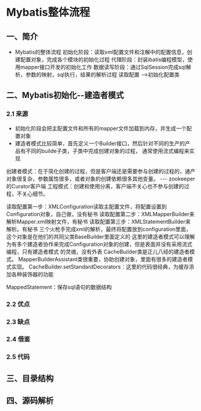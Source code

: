 # Mybatis整体流程
## 一、简介 
+ Mybatis的整体流程
初始化阶段：读取xml配置文件和注解中的配置信息，创建配置对象，完成各个模块的初始化过程
代理阶段：封装ibatis编程模型，使用mapper接口开发的初始化工作
数据读写阶段：通过SqlSession完成sql解析，参数的映射，sql执行，结果的解析过程
读取配置 -->初始化配置类

## 二、Mybatis初始化--建造者模式
### 2.1 来源
+ 初始化阶段会把主配置文件和所有的mapper文件加载到内存，并生成一个配置对象 
+ 建造者模式比较简单，首先定义一个Builder接口，然后针对不同的生产的产品有不同的builde子类，子类中完成创建对象的过程，
通常使用流式编程来实现

创建者模式：在于简化创建的过程，但是客户端还是需要参与创建的过程的，通产对象很复杂，参数属性很多，或者对象的创建依赖很多其他变量。
  --- zookeeper的Curator客户端
工程模式：创建和使用分离，客户端不关心也不参与创建的过程，不关心细节。


读取配置第一步：XMLConfiguration读取主配置文件，将配置设置到Configuration对象，自己做，没有秘书
读取配置第二步：XMLMapperBuilder来解析Mapper.xml映射文件，有秘书
读取配置第三步：XMLStatementBuilder来解析。有秘书
三个火枪手完成xml的解析，最终将配置放到configuration里面，这个对象是在他们的共同父类BaseBuilder里面定义的
这里的建造者模式可以理解为有多个建造者协作来完成Configuration对象的创建，但是表面并没有采用流式编程，只有建造者模式
的灵魂，没有外表
CacheBuilder类是正儿八经的建造者模式。
MapperBuilderAssistant类很重要，协助创建对象，里面有很多的建造者模式实现。
CacheBuilder.setStandardDecorators：这里的代码很经典，为缓存添加各种装饰器的功能

MappedStatement：保存sql语句的数据结构
### 2.2 优点 

### 2.3 缺点 

### 2.4 借鉴 

### 2.5 代码
 

## 三、目录结构 

## 四、源码解析
